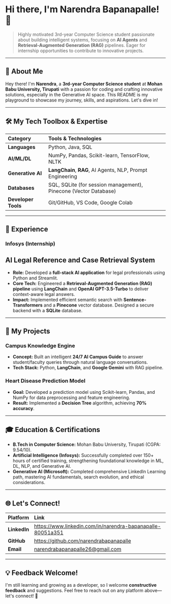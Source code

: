 # Hi there, I'm Narendra Bapanapalle! 👋

> Highly motivated 3rd-year Computer Science student passionate about building intelligent systems, focusing on **AI Agents** and **Retrieval-Augmented Generation (RAG)** pipelines. Eager for internship opportunities to contribute to innovative projects.

---

## 📌 About Me

Hey there! I'm **Narendra**, a **3rd-year Computer Science student** at **Mohan Babu University, Tirupati** with a passion for coding and crafting innovative solutions, especially in the Generative AI space. This README is my playground to showcase my journey, skills, and aspirations. Let's dive in!

---

## 🛠️ My Tech Toolbox & Expertise

| Category | Tools & Technologies |
| :--- | :--- |
| **Languages** | Python, Java, SQL |
| **AI/ML/DL** | NumPy, Pandas, Scikit-learn, TensorFlow, NLTK |
| **Generative AI**| **LangChain**, **RAG**, AI Agents, NLP, Prompt Engineering |
| **Databases** | SQL, SQLite (for session management), Pinecone (Vector Database) |
| **Developer Tools**| Git/GitHub, VS Code, Google Colab |

---

## 💼 Experience

### Infosys (Internship)
## AI Legal Reference and Case Retrieval System
* **Role:** Developed a **full-stack AI application** for legal professionals using Python and Streamlit.
* **Core Tech:** Engineered a **Retrieval-Augmented Generation (RAG) pipeline** using **LangChain** and **OpenAI GPT-3.5-Turbo** to deliver context-aware legal answers.
* **Impact:** Implemented efficient semantic search with **Sentence-Transformers** and a **Pinecone** vector database. Designed a secure backend with a **SQLite** database.

---

## 🚀 My Projects

### Campus Knowledge Engine
* **Concept:** Built an intelligent **24/7 AI Campus Guide** to answer student/faculty queries through natural language conversations.
* **Tech Stack:** Python, **LangChain**, and **Google Gemini** with RAG pipeline.

### Heart Disease Prediction Model
* **Goal:** Developed a prediction model using Scikit-learn, Pandas, and NumPy for data preprocessing and feature engineering.
* **Result:** Implemented a **Decision Tree** algorithm, achieving **70% accuracy**.

---

## 🎓 Education & Certifications

* **B.Tech in Computer Science:** Mohan Babu University, Tirupati (CGPA: $9.54/10$).
* **Artificial Intelligence (Infosys):** Successfully completed over 150+ hours of certified training, strengthening foundational knowledge in ML, DL, NLP, and Generative AI.
* **Generative AI (Microsoft):** Completed comprehensive LinkedIn Learning path, mastering AI fundamentals, search evolution, and ethical considerations.

---

## 🌐 Let's Connect!

| Platform | Link |
| :--- | :--- |
| **LinkedIn** | https://www.linkedin.com/in/narendra-bapanapalle-80051a351 |
| **GitHub** | https://github.com/narendrabapanapalle |
| **Email** | narendrabapanapalle26@gmail.com |

---

## 💡 Feedback Welcome!

I'm still learning and growing as a developer, so I welcome **constructive feedback** and suggestions. Feel free to reach out on any platform above—let's connect! 🚀
